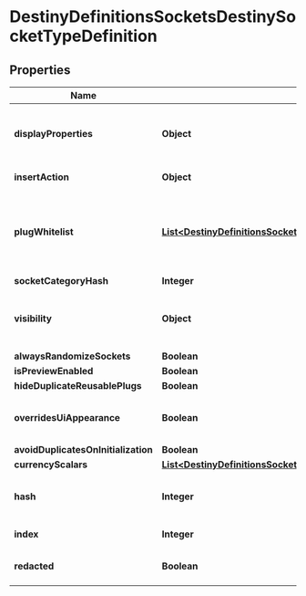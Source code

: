
# DestinyDefinitionsSocketsDestinySocketTypeDefinition

## Properties
Name | Type | Description | Notes
------------ | ------------- | ------------- | -------------
**displayProperties** | **Object** | There are fields for this display data, but they appear to be unpopulated as of now. I am not sure where in the UI these would show if they even were populated, but I will continue to return this data in case it becomes useful. |  [optional]
**insertAction** | **Object** | Defines what happens when a plug is inserted into sockets of this type. |  [optional]
**plugWhitelist** | [**List&lt;DestinyDefinitionsSocketsDestinyPlugWhitelistEntryDefinition&gt;**](DestinyDefinitionsSocketsDestinyPlugWhitelistEntryDefinition.md) | A list of Plug \&quot;Categories\&quot; that are allowed to be plugged into sockets of this type.  These should be compared against a given plug item&#39;s DestinyInventoryItemDefinition.plug.plugCategoryHash, which indicates the plug item&#39;s category.  If the plug&#39;s category matches any whitelisted plug, or if the whitelist is empty, it is allowed to be inserted. |  [optional]
**socketCategoryHash** | **Integer** |  |  [optional]
**visibility** | **Object** | Sometimes a socket isn&#39;t visible. These are some of the conditions under which sockets of this type are not visible. Unfortunately, the truth of visibility is much, much more complex. Best to rely on the live data for whether the socket is visible and enabled. |  [optional]
**alwaysRandomizeSockets** | **Boolean** |  |  [optional]
**isPreviewEnabled** | **Boolean** |  |  [optional]
**hideDuplicateReusablePlugs** | **Boolean** |  |  [optional]
**overridesUiAppearance** | **Boolean** | This property indicates if the socket type determines whether Emblem icons and nameplates should be overridden by the inserted plug item&#39;s icon and nameplate. |  [optional]
**avoidDuplicatesOnInitialization** | **Boolean** |  |  [optional]
**currencyScalars** | [**List&lt;DestinyDefinitionsSocketsDestinySocketTypeScalarMaterialRequirementEntry&gt;**](DestinyDefinitionsSocketsDestinySocketTypeScalarMaterialRequirementEntry.md) |  |  [optional]
**hash** | **Integer** | The unique identifier for this entity. Guaranteed to be unique for the type of entity, but not globally.  When entities refer to each other in Destiny content, it is this hash that they are referring to. |  [optional]
**index** | **Integer** | The index of the entity as it was found in the investment tables. |  [optional]
**redacted** | **Boolean** | If this is true, then there is an entity with this identifier/type combination, but BNet is not yet allowed to show it. Sorry! |  [optional]



